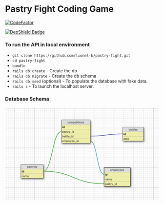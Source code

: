 # Pastry Fight Coding Game

[![CodeFactor](https://www.codefactor.io/repository/github/lionel-k/pastry-fight/badge)](https://www.codefactor.io/repository/github/lionel-k/pastry-fight)

[![DepShield Badge](https://depshield.sonatype.org/badges/owner/repository/depshield.svg)](https://depshield.github.io)

### To run the API in local environment

- `git clone https://github.com/lionel-k/pastry-fight.git`
- `cd pastry-fight`
- `bundle`
- `rails db:create` - Create the db
- `rails db:migrate` - Create the db schema
- `rails db:seed` (optional) - To populate the database with fake data.
- `rails s` - To launch the localhost server.


### Database Schema

![alt text](https://raw.githubusercontent.com/lionel-k/pastry-fight/master/public/database-schema.png)
